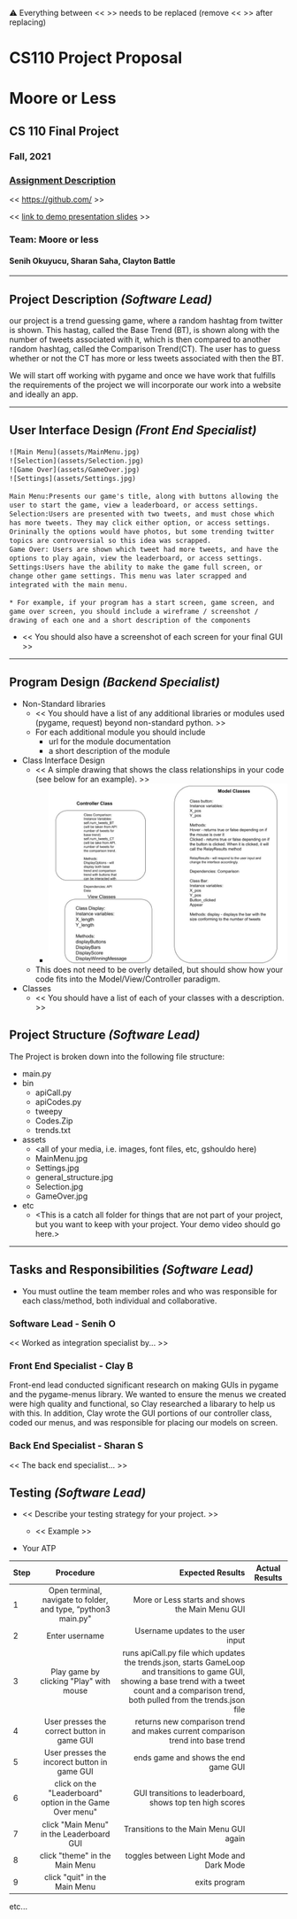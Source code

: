 :warning: Everything between << >> needs to be replaced (remove << >> after replacing)
# CS110 Project Proposal
# Moore or Less
## CS 110 Final Project
### Fall, 2021
### [Assignment Description](https://docs.google.com/document/d/1H4R6yLL7som1lglyXWZ04RvTp_RvRFCCBn6sqv-82ps/edit#)

<< [https://github.com/<repo>](#) >>

<< [link to demo presentation slides](#) >>

### Team: Moore or less
#### Senih Okuyucu, Sharan Saha, Clayton Battle

***

## Project Description *(Software Lead)*
our project is a trend guessing game, where a random hashtag from twitter is shown. This hastag, called the Base Trend (BT), is shown along with the number of tweets associated with it, which is then compared to another random hashtag, called the Comparison Trend(CT). The user has to guess whether or not the CT has more or less tweets associated with then the BT.

We will start off working with pygame and once we have work that fulfills the requirements of the project we will incorporate our work into a website and ideally an app. 

***    

## User Interface Design *(Front End Specialist)*
	![Main Menu](assets/MainMenu.jpg)
	![Selection](assets/Selection.jpg)
	![Game Over](assets/GameOver.jpg)
	![Settings](assets/Settings.jpg)
	
	Main Menu:Presents our game's title, along with buttons allowing the user to start the game, view a leaderboard, or access settings.
	Selection:Users are presented with two tweets, and must chose which has more tweets. They may click either option, or access settings. Orininally the options would have photos, but some trending twitter topics are controversial so this idea was scrapped.
	Game Over: Users are shown which tweet had more tweets, and have the options to play again, view the leaderboard, or access settings.
	Settings:Users have the ability to make the game full screen, or change other game settings. This menu was later scrapped and integrated with the main menu.

    * For example, if your program has a start screen, game screen, and game over screen, you should include a wireframe / screenshot / drawing of each one and a short description of the components
* << You should also have a screenshot of each screen for your final GUI >>

***        

## Program Design *(Backend Specialist)*
* Non-Standard libraries
    * << You should have a list of any additional libraries or modules used (pygame, request) beyond non-standard python. >>
    * For each additional module you should include
        * url for the module documentation
        * a short description of the module
* Class Interface Design
    * << A simple drawing that shows the class relationships in your code (see below for an example). >>
        * ![general structure](assets/general_structure.jpg)
    * This does not need to be overly detailed, but should show how your code fits into the Model/View/Controller paradigm.
* Classes
    * << You should have a list of each of your classes with a description. >>

## Project Structure *(Software Lead)*

The Project is broken down into the following file structure:
* main.py
* bin
    * apiCall.py
    * apiCodes.py
    * tweepy
    * Codes.Zip
    * trends.txt
* assets
    * <all of your media, i.e. images, font files, etc,  gshouldo here)
    * MainMenu.jpg
    * Settings.jpg
    * general_structure.jpg
    * Selection.jpg
    * GameOver.jpg
* etc
    * <This is a catch all folder for things that are not part of your project, but you want to keep with your project. Your demo video should go here.>

***

## Tasks and Responsibilities *(Software Lead)*
* You must outline the team member roles and who was responsible for each class/method, both individual and collaborative.

### Software Lead - Senih O

<< Worked as integration specialist by... >>

### Front End Specialist - Clay B

Front-end lead conducted significant research on making GUIs in pygame and the pygame-menus library. We wanted to ensure the menus we created were high quality and functional, so Clay researched a libarary to help us with this. In addition, Clay wrote the GUI portions of our controller class, coded our menus, and was responsible for placing our models on screen.

### Back End Specialist - Sharan S

<< The back end specialist... >>

## Testing *(Software Lead)*
* << Describe your testing strategy for your project. >>
    * << Example >>

* Your ATP

| Step                  | Procedure     | Expected Results  | Actual Results |
| ----------------------|:-------------:| -----------------:| -------------- |
|  1  | Open terminal, navigate to folder, and type, “python3 main.py" | More or Less starts and shows the Main Menu GUI |          |
|  2  | Enter username  | Username updates to the user input |                 |
|  3  | Play game by clicking "Play" with mouse |  runs apiCall.py file which updates the trends.json, starts GameLoop and transitions to game GUI, showing a base trend with a tweet count and a comparison trend, both pulled from the trends.json file|     |
|  4  | User presses the correct button in game GUI|returns new comparison trend and makes current comparison trend into base trend|     |
|  5  | User presses the incorect button in game GUI| ends game and shows the end game GUI|       |
|  6  | click on the "Leaderboard" option in the Game Over menu" | GUI transitions to leaderboard, shows top ten high scores |       |
|  7  | click "Main Menu" in the Leaderboard GUI | Transitions to the Main Menu GUI again |       |
|  8  | click "theme" in the Main Menu | toggles between Light Mode and Dark Mode |       |
|  9  | click "quit" in the Main Menu | exits program |     |
etc...
